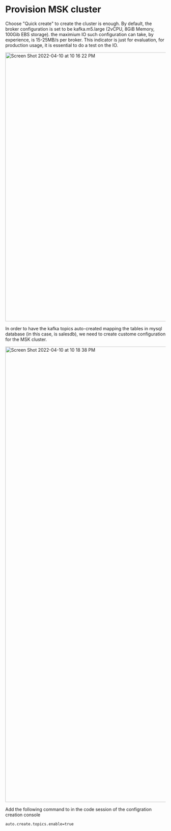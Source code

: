 # Provision MSK cluster

Choose "Quick create" to create the cluster is enough. By default, the broker configuration is set to be kafka.m5.large (2vCPU, 8GiB Memory, 100Gib EBS storage). the maximium IO such configuration can take, by experience, is 15-25MB/s per broker. This indicator is just for evaluation, for production usage, it is essential to do a test on the IO.

<img width="843" alt="Screen Shot 2022-04-10 at 10 16 22 PM" src="https://user-images.githubusercontent.com/97269758/162623652-b553a8ba-8a35-4ba2-a21e-57c161d9a515.png">

In order to have the kafka topics auto-created mapping the tables in mysql database (in this case, is salesdb), we need to create custome configuration for the MSK cluster.

<img width="1428" alt="Screen Shot 2022-04-10 at 10 18 38 PM" src="https://user-images.githubusercontent.com/97269758/162623780-dc7f185f-2ec7-4fa3-a358-18304e244901.png">

Add the following command to in the code session of the configration creation console 
```vim
auto.create.topics.enable=true
```

